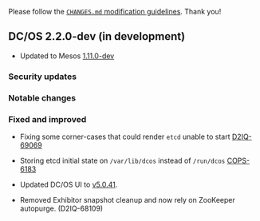 Please follow the [`CHANGES.md` modification guidelines](https://github.com/dcos/dcos/wiki/CHANGES.md-guidelines). Thank you!

## DC/OS 2.2.0-dev (in development)

* Updated to Mesos [1.11.0-dev](https://github.com/apache/mesos/blob/3d68993c8743231b6067738050786e750edda9b1/CHANGELOG)


### Security updates


### Notable changes


### Fixed and improved

* Fixing some corner-cases that could render `etcd` unable to start [D2IQ-69069](https://jira.d2iq.com/browse/D2IQ-69069)

* Storing etcd initial state on `/var/lib/dcos` instead of `/run/dcos` [COPS-6183](https://jira.d2iq.com/browse/COPS-6183)

* Updated DC/OS UI to [v5.0.41](https://github.com/dcos/dcos-ui/releases/tag/v5.0.41).

* Removed Exhibitor snapshot cleanup and now rely on ZooKeeper autopurge. (D2IQ-68109)
